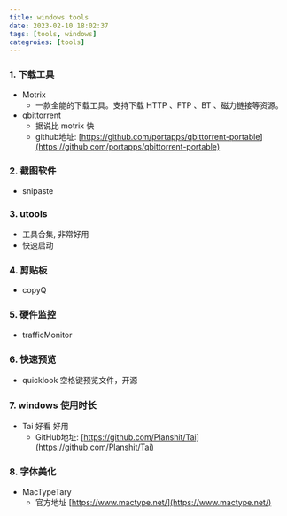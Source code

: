 ```yaml
---
title: windows tools
date: 2023-02-10 18:02:37
tags: [tools, windows]
categroies: [tools]
---
```




### 1. 下载工具
- Motrix
   - 一款全能的下载工具。支持下载 HTTP 、FTP 、BT 、磁力链接等资源。
- qbittorrent
     - 据说比 motrix 快
     - github地址: [https://github.com/portapps/qbittorrent-portable](https://github.com/portapps/qbittorrent-portable)



### 2. 截图软件
- snipaste 
   
### 3. utools
- 工具合集, 非常好用
- 快速启动


### 4. 剪贴板
- copyQ

### 5. 硬件监控
- trafficMonitor 

### 6. 快速预览
- quicklook 空格键预览文件，开源

### 7. windows 使用时长
- Tai 好看 好用
  - GitHub地址: [https://github.com/Planshit/Tai](https://github.com/Planshit/Tai)

### 8. 字体美化
- MacTypeTary
  - 官方地址 [https://www.mactype.net/](https://www.mactype.net/)



